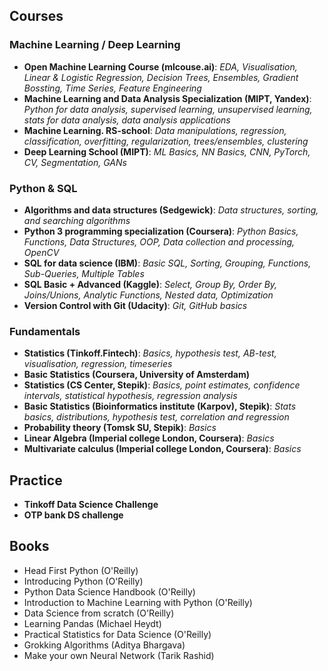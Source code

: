 ## Courses
  ### Machine Learning / Deep Learning
  * **Open Machine Learning Course (mlcouse.ai)**: *EDA, Visualisation, Linear & Logistic Regression, Decision Trees, Ensembles, Gradient Bossting, Time Series, Feature Engineering*  
  * **Machine Learning and Data Analysis Specialization (MIPT, Yandex)**: *Python for data analysis, supervised learning, unsupervised learning, stats for data analysis, data analysis applications*  
  * **Machine Learning. RS-school**: *Data manipulations, regression, classification, overfitting, regularization, trees/ensembles, clustering*  
  * **Deep Learning School                (MIPT)**: *ML Basics, NN Basics, CNN, PyTorch, CV, Segmentation, GANs*
  ### Python & SQL
  * **Algorithms and data structures (Sedgewick)**: *Data structures, sorting, and searching algorithms*
  * **Python 3 programming specialization (Coursera)**: *Python Basics, Functions, Data Structures, OOP, Data collection and processing, OpenCV*
  * **SQL for data science (IBM)**: *Basic SQL, Sorting, Grouping, Functions, Sub-Queries, Multiple Tables*
  * **SQL Basic + Advanced (Kaggle)**: *Select, Group By, Order By, Joins/Unions, Analytic Functions, Nested data, Optimization*
  * **Version Control with Git (Udacity)**: *Git, GitHub basics*
  ### Fundamentals  
  * **Statistics (Tinkoff.Fintech)**: *Basics, hypothesis test, AB-test, visualisation, regression, timeseries*
  * **Basic Statistics (Coursera, University of Amsterdam)**
  * **Statistics (CS Center, Stepik)**: *Basics, point estimates, confidence intervals, statistical hypothesis, regression analysis*
  * **Basic Statistics (Bioinformatics institute (Karpov), Stepik)**: *Stats basics, distributions, hypothesis test, correlation and regression*
  * **Probability theory (Tomsk SU, Stepik)**: *Basics*
  * **Linear Algebra (Imperial college London, Coursera)**: *Basics*
  * **Multivariate calculus (Imperial college London, Coursera)**: *Basics*

## Practice
  * **Tinkoff Data Science Challenge**
  * **OTP bank DS challenge**

## Books
  * Head First Python (O'Reilly)
  * Introducing Python (O'Reilly)
  * Python Data Science Handbook (O'Reilly)
  * Introduction to Machine Learning with Python (O'Reilly)
  * Data Science from scratch (O'Reilly)  
  * Learning Pandas (Michael Heydt)
  * Practical Statistics for Data Science (O'Reilly)
  * Grokking Algorithms (Aditya Bhargava)
  * Make your own Neural Network (Tarik Rashid)
